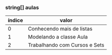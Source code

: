 ﻿### string[] aulas

|índice  | valor |
|---|---|
|0  |Conhecendo mais de listas  |
|1  |Modelando a classe Aula  |
|2  |Trabalhando com Cursos e Sets  |

